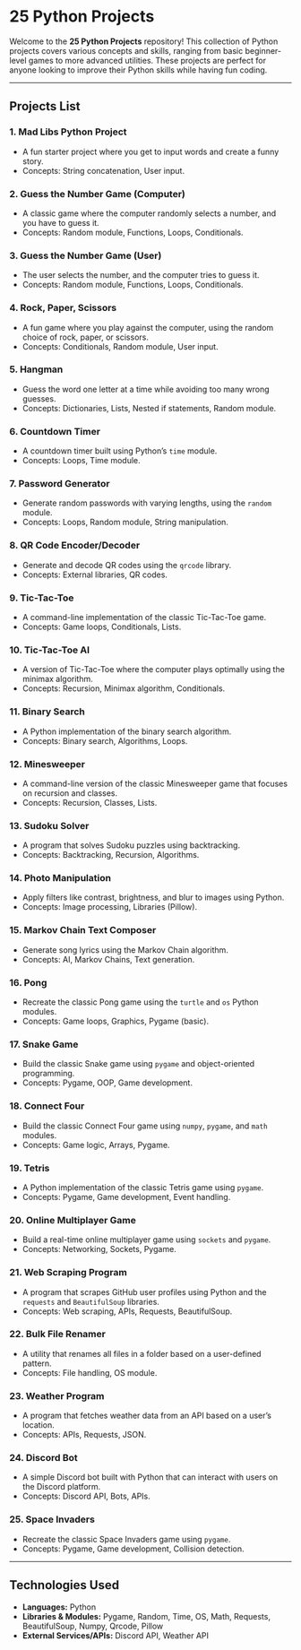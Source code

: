 # 25 Python Projects

Welcome to the **25 Python Projects** repository! This collection of Python projects covers various concepts and skills, ranging from basic beginner-level games to more advanced utilities. These projects are perfect for anyone looking to improve their Python skills while having fun coding.

---

## Projects List

### 1. **Mad Libs Python Project**
   - A fun starter project where you get to input words and create a funny story.
   - Concepts: String concatenation, User input.

### 2. **Guess the Number Game (Computer)**
   - A classic game where the computer randomly selects a number, and you have to guess it.
   - Concepts: Random module, Functions, Loops, Conditionals.

### 3. **Guess the Number Game (User)**
   - The user selects the number, and the computer tries to guess it.
   - Concepts: Random module, Functions, Loops, Conditionals.

### 4. **Rock, Paper, Scissors**
   - A fun game where you play against the computer, using the random choice of rock, paper, or scissors.
   - Concepts: Conditionals, Random module, User input.

### 5. **Hangman**
   - Guess the word one letter at a time while avoiding too many wrong guesses.
   - Concepts: Dictionaries, Lists, Nested if statements, Random module.

### 6. **Countdown Timer**
   - A countdown timer built using Python’s `time` module.
   - Concepts: Loops, Time module.

### 7. **Password Generator**
   - Generate random passwords with varying lengths, using the `random` module.
   - Concepts: Loops, Random module, String manipulation.

### 8. **QR Code Encoder/Decoder**
   - Generate and decode QR codes using the `qrcode` library.
   - Concepts: External libraries, QR codes.

### 9. **Tic-Tac-Toe**
   - A command-line implementation of the classic Tic-Tac-Toe game.
   - Concepts: Game loops, Conditionals, Lists.

### 10. **Tic-Tac-Toe AI**
   - A version of Tic-Tac-Toe where the computer plays optimally using the minimax algorithm.
   - Concepts: Recursion, Minimax algorithm, Conditionals.

### 11. **Binary Search**
   - A Python implementation of the binary search algorithm.
   - Concepts: Binary search, Algorithms, Loops.

### 12. **Minesweeper**
   - A command-line version of the classic Minesweeper game that focuses on recursion and classes.
   - Concepts: Recursion, Classes, Lists.

### 13. **Sudoku Solver**
   - A program that solves Sudoku puzzles using backtracking.
   - Concepts: Backtracking, Recursion, Algorithms.

### 14. **Photo Manipulation**
   - Apply filters like contrast, brightness, and blur to images using Python.
   - Concepts: Image processing, Libraries (Pillow).

### 15. **Markov Chain Text Composer**
   - Generate song lyrics using the Markov Chain algorithm.
   - Concepts: AI, Markov Chains, Text generation.

### 16. **Pong**
   - Recreate the classic Pong game using the `turtle` and `os` Python modules.
   - Concepts: Game loops, Graphics, Pygame (basic).

### 17. **Snake Game**
   - Build the classic Snake game using `pygame` and object-oriented programming.
   - Concepts: Pygame, OOP, Game development.

### 18. **Connect Four**
   - Build the classic Connect Four game using `numpy`, `pygame`, and `math` modules.
   - Concepts: Game logic, Arrays, Pygame.

### 19. **Tetris**
   - A Python implementation of the classic Tetris game using `pygame`.
   - Concepts: Pygame, Game development, Event handling.

### 20. **Online Multiplayer Game**
   - Build a real-time online multiplayer game using `sockets` and `pygame`.
   - Concepts: Networking, Sockets, Pygame.

### 21. **Web Scraping Program**
   - A program that scrapes GitHub user profiles using Python and the `requests` and `BeautifulSoup` libraries.
   - Concepts: Web scraping, APIs, Requests, BeautifulSoup.

### 22. **Bulk File Renamer**
   - A utility that renames all files in a folder based on a user-defined pattern.
   - Concepts: File handling, OS module.

### 23. **Weather Program**
   - A program that fetches weather data from an API based on a user’s location.
   - Concepts: APIs, Requests, JSON.

### 24. **Discord Bot**
   - A simple Discord bot built with Python that can interact with users on the Discord platform.
   - Concepts: Discord API, Bots, APIs.

### 25. **Space Invaders**
   - Recreate the classic Space Invaders game using `pygame`.
   - Concepts: Pygame, Game development, Collision detection.

---

## Technologies Used
- **Languages:** Python
- **Libraries & Modules:** Pygame, Random, Time, OS, Math, Requests, BeautifulSoup, Numpy, Qrcode, Pillow
- **External Services/APIs:** Discord API, Weather API
